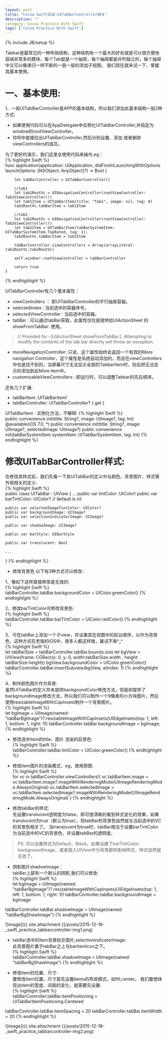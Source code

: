 ```yaml
---
layout: post
title: "Cocoa-Swift实战-UITabBarController相关"
description: ""
category:'Cocoa Practice With Swift' 
tags: ['Cocoa Practice With Swift']
---
```

{% include JB/setup %}

Tabbar是最常见的一种布局结构，这种结构有一个最大的好处就是可以很方便地容纳非常多的模块，每个Tab就是一个抽屉，每个抽屉都是并列独立的，每个抽屉中又可以像递归一样不断的一层一层的添加子视图。
我们现在就来试一下，掌握其基本使用。

<!--more-->
# 一、基本使用:  

1、一般UITabBarController是APP的基本结构，所以我们添加此基本结构一般2种方式:  
+ 如果使用代码可以在AppDelegate中实例化UITabBarController,并指定为window的rootViewController。  
+ 你IB中直接拉出UITabBarController,然后分别设置、添加 或者删除viewControllers的成员。  

为了更好的演示，我们这里全使用代码来操作,eg：    
{% highlight Swift %}  
func application(application: UIApplication, didFinishLaunchingWithOptions launchOptions: [NSObject: AnyObject]?) -> Bool {

        let tabBarController = UITabBarController()
        
        //tab1
        let tab1RootVc = UINavigationController(rootViewController: Tab1ViewController())
        let tab1Item = UITabBarItem(title: "Tab1", image: nil, tag: 0)
        tab1RootVc.tabBarItem = tab1Item
        
        //tab2
        let tab2RootVc = UINavigationController(rootViewController: Tab2ViewController())
        let tab2Item = UITabBarItem(tabBarSystemItem: UITabBarSystemItem.TopRated, tag: 1);
        tab2RootVc.tabBarItem = tab2Item
        
        tabBarController.viewControllers = Array(arrayLiteral: tab1RootVc,tab2RootVc)
        
        self.window!.rootViewController = tabBarController
        
        return true
    }
{% endhighlight %}  

UITabBarController有几个基本属性：
+ viewControllers ： 即UITabBarController的平行抽屉容器。  
+ selectedIndex : 当前选中的容器序号。  
+ selectedViewController : 当前选中的容器。  
+ tabBar : 可以通过tabBar获取，此属性仅仅是提供给UIActionSheet 的 showFromTabBar: 使用。  
> // Provided for -[UIActionSheet showFromTabBar:]. Attempting to modify the contents of the tab bar directly will throw an exception.

+ moreNavigationController:  只读，这个属性始终会返回一个有效的More navigation Controller，这个属性是系统自动添加的，而且在viewControllers中也是找不到的，当屏幕尺寸无法显示全部的TabbarItem时，则会把无法显示的添加到此More item中。
+ customizableViewControllers : 即运行时，可以调整Tabbar的先后顺序。  

还有几个扩展:  
+ tabBarItem: UITabBarItem! 
+ tabBarController: UITabBarController? { get }

UITabBarItem :
实例化方法，不解释:
{% highlight Swift %}  
public convenience init(title: String?, image: UIImage?, tag: Int)
@available(iOS 7.0, *)
public convenience init(title: String?, image: UIImage?, selectedImage: UIImage?)
public convenience init(tabBarSystemItem systemItem: UITabBarSystemItem, tag: Int)
{% endhighlight %}  


# 修改UITabBarController样式:   
在修改其样式前，我们先看一下其UITabBar的定义中与颜色、背景图片、样式等外观相关的定义:    
{% highlight Swift %}  
public class UITabBar : UIView {
	...	
    public var tintColor: UIColor!
    public var barTintColor: UIColor? // default is nil

    public var selectedImageTintColor: UIColor?
    public var backgroundImage: UIImage?
    public var selectionIndicatorImage: UIImage?

    public var shadowImage: UIImage?

    public var barStyle: UIBarStyle

    public var translucent: Bool

    ...
}
{% endhighlight %}  

+ 修改背景色 以下有3种方式可以修改 :   

1、像如下这样直接修改是无效的:     
{% highlight Swift %}  
tabBarController.tabBar.backgroundColor = UIColor.greenColor()
{% endhighlight %}  

2、修改barTintColor可修改背景色:     
{% highlight Swift %}  
tabBarController.tabBar.barTintColor = UIColor.redColor()
{% endhighlight %}  

3、可在tabBar上添加一个子view，并设置其在视图中的前台顺序，以作为背景色，这种方式在老版的iOS中，很多人都这样做，屡试不爽^_^    
{% highlight Swift %}  
let tabBarSize = tabBarController.tabBar.bounds.size
let bgView = UIView(frame: CGRect(x: 0, y: 0, width:tabBarSize.width  , height: tabBarSize.height))
bgView.backgroundColor = UIColor.greenColor()
tabBarController.tabBar.insertSubview(bgView, atIndex: 1)
{% endhighlight %}  

4、制作颜色图片作为背景:  
虽然UITabBar的定义并未提供backgoundColor修改方法，但是却提供了backgroundImage修改方法，所以我们可以制作一个9像素的小方块图片，然后使用resizableImageWithCapInsets制作一个背景图片。  
{% highlight Swift %}  
let bgImage = UIImage(named: "tabBarBgImage")?.resizableImageWithCapInsets(UIEdgeInsets(top: 1, left: 1, bottom: 1, right: 1))
tabBarController.tabBar.backgroundImage = bgImage;
{% endhighlight %}  

+ 修改选中item的title、图片 渲染的前景色:    
{% highlight Swift %}  
tabBarController.tabBar.tintColor = UIColor.greenColor()
{% endhighlight %}  

+ 修改item图片的渲染模式，eg，使用原图:   
{% highlight Swift %}  
for vc in tabBarController.viewControllers!{
    vc.tabBarItem.image = vc.tabBarItem.image?.imageWithRenderingMode(UIImageRenderingMode.AlwaysOriginal)
    vc.tabBarItem.selectedImage = vc.tabBarItem.selectedImage?.imageWithRenderingMode(UIImageRenderingMode.AlwaysOriginal)
}
{% endhighlight %}  

+ 修改tabBar的样式:  
先设置translucent透明度为false，即可很清晰的看到样式变化的效果，如果translucent为true（默认为true），则tabBar的背景色自然就与当前选中的VC的背景色相关了。
当translucent为true时，tabBar相当于设置barTintColor为当前选中的VC的背景色，并设置tabBar的透明度。

> PS: 可以设置样式为Default，Black。如果设置了barTintColor、backgroundImage，或者插入UIView作为背景都将影响样式，样式自然就无效了。

+ 阴影图片shadowImage：  
tabBar上部有一个默认的阴影,我们可以修改:   
{% highlight Swift %}    
let bgImage = UIImage(named: "tabBarBgImage")?.resizableImageWithCapInsets(UIEdgeInsets(top: 1, left: 1, bottom: 1, right: 1))
tabBarController.tabBar.backgroundImage = bgImage

tabBarController.tabBar.shadowImage = UIImage(named: "tabBarBgShawImage")
{% endhighlight %}  

![image]({{ site.attachment }}/posts/2015-12-18-_swift_practice_tabbarcontroller-img1.png)

+ tabBar选中的item背景标示图片,selectionIndicatorImage:   
此背景图片置于tabBar之上与barItemIcon之下。    
{% highlight Swift %}    
tabBarController.tabBar.shadowImage = UIImage(named: "tabBarBgShawImage")
{% endhighlight %}  

+ 修改item的位置、尺寸:    
要修改item位置、尺寸首先设置items的布局模式，如fill,center。
我们要想体现出item的宽度、间距的变化，就需要先设置:     
{% highlight Swift %}    
tabBarController.tabBar.itemPositioning = UITabBarItemPositioning.Centered

tabBarController.tabBar.itemSpacing = 20
tabBarController.tabBar.itemWidth  = 20
{% endhighlight %}  

![image]({{ site.attachment }}/posts/2015-12-18-_swift_practice_tabbarcontroller-img2.png)











